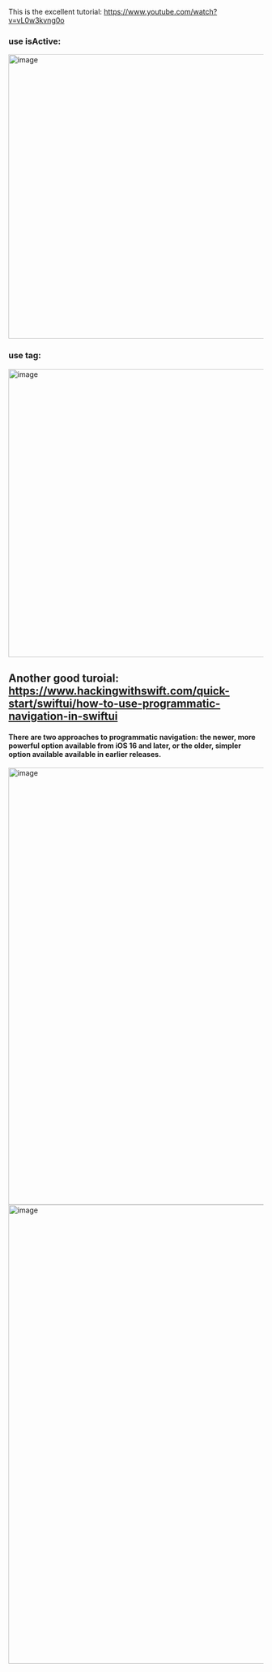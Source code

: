 This is the excellent tutorial: https://www.youtube.com/watch?v=vL0w3kvng0o

### use isActive:
<img width="561" alt="image" src="https://github.com/Dingyi-Kang/SwiftUI/assets/81428296/8103eddb-284c-438e-b2c3-38d7531fb7b1">


### use tag:
<img width="569" alt="image" src="https://github.com/Dingyi-Kang/SwiftUI/assets/81428296/32bfade3-4446-46a2-a0a3-cd2f22e34ef6">


## Another good turoial: https://www.hackingwithswift.com/quick-start/swiftui/how-to-use-programmatic-navigation-in-swiftui
#### There are two approaches to programmatic navigation: the newer, more powerful option available from iOS 16 and later, or the older, simpler option available available in earlier releases.

<img width="863" alt="image" src="https://github.com/Dingyi-Kang/SwiftUI/assets/81428296/3f7e18ef-70d2-4bb1-b0ae-498ee3ae7bf9">
<img width="906" alt="image" src="https://github.com/Dingyi-Kang/SwiftUI/assets/81428296/90844d0f-9e4b-4a8d-be16-c5527a3053b8">

